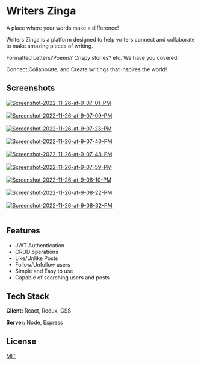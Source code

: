 
# Writers Zinga

A place where your words make a difference!

Writers Zinga is a platform designed to help writers connect and collaborate to make amazing pieces of writing.

Formatted Letters?Poems? Crispy stories? etc. We have you covered!

Connect,Collaborate, and Create writings that inspires the world!


## Screenshots

<a href="https://postimg.cc/crD23w7c" target="_blank"><img src="https://i.postimg.cc/crD23w7c/Screenshot-2022-11-26-at-9-07-01-PM.png" alt="Screenshot-2022-11-26-at-9-07-01-PM"/></a><br/><br/>
<a href="https://postimg.cc/TpHN1GG7" target="_blank"><img src="https://i.postimg.cc/TpHN1GG7/Screenshot-2022-11-26-at-9-07-09-PM.png" alt="Screenshot-2022-11-26-at-9-07-09-PM"/></a><br/><br/>
<a href="https://postimg.cc/pmhGn7L2" target="_blank"><img src="https://i.postimg.cc/pmhGn7L2/Screenshot-2022-11-26-at-9-07-23-PM.png" alt="Screenshot-2022-11-26-at-9-07-23-PM"/></a><br/><br/>
<a href="https://postimg.cc/Bjrh5gj2" target="_blank"><img src="https://i.postimg.cc/Bjrh5gj2/Screenshot-2022-11-26-at-9-07-40-PM.png" alt="Screenshot-2022-11-26-at-9-07-40-PM"/></a><br/><br/>
<a href="https://postimg.cc/hh2pZgJD" target="_blank"><img src="https://i.postimg.cc/hh2pZgJD/Screenshot-2022-11-26-at-9-07-48-PM.png" alt="Screenshot-2022-11-26-at-9-07-48-PM"/></a><br/><br/>
<a href="https://postimg.cc/JtrpQtzY" target="_blank"><img src="https://i.postimg.cc/JtrpQtzY/Screenshot-2022-11-26-at-9-07-59-PM.png" alt="Screenshot-2022-11-26-at-9-07-59-PM"/></a><br/><br/>
<a href="https://postimg.cc/Hc2Bg1Bt" target="_blank"><img src="https://i.postimg.cc/Hc2Bg1Bt/Screenshot-2022-11-26-at-9-08-10-PM.png" alt="Screenshot-2022-11-26-at-9-08-10-PM"/></a><br/><br/>
<a href="https://postimg.cc/S2qD3x7s" target="_blank"><img src="https://i.postimg.cc/S2qD3x7s/Screenshot-2022-11-26-at-9-08-22-PM.png" alt="Screenshot-2022-11-26-at-9-08-22-PM"/></a><br/><br/>
<a href="https://postimg.cc/m1gVZpnW" target="_blank"><img src="https://i.postimg.cc/m1gVZpnW/Screenshot-2022-11-26-at-9-08-32-PM.png" alt="Screenshot-2022-11-26-at-9-08-32-PM"/></a><br/><br/>




## Features

- JWT Authentication
- CRUD operations
- Like/Unlike Posts
- Follow/Unfollow users
- Simple and Easy to use
- Capable of searching users and posts


## Tech Stack

**Client:** React, Redux, CSS

**Server:** Node, Express


## License

[MIT](https://choosealicense.com/licenses/mit/)

